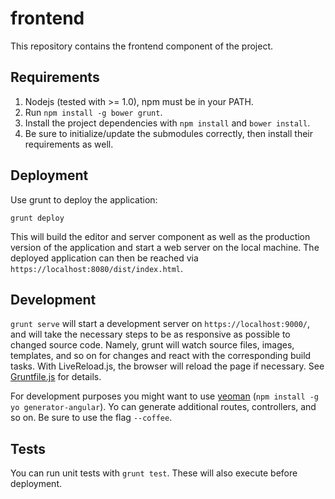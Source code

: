 # frontend

This repository contains the frontend component of the project.

## Requirements

1. Nodejs (tested with >= 1.0), npm must be in your PATH.
2. Run `npm install -g bower grunt`.
3. Install the project dependencies with `npm install` and `bower install`.
4. Be sure to initialize/update the submodules correctly, then install their requirements as well.

## Deployment

Use grunt to deploy the application:

`grunt deploy`

This will build the editor and server component as well as the production version of the application and start a web server on the local machine.
The deployed application can then be reached via `https://localhost:8080/dist/index.html`.

## Development

`grunt serve` will start a development server on `https://localhost:9000/`, and will take the necessary steps to be as responsive as possible to changed source code. Namely, grunt will watch source files, images, templates, and so on for changes and react with the corresponding build tasks. With LiveReload.js, the browser will reload the page if necessary. See [Gruntfile.js](Gruntfile.js) for details.

For development purposes you might want to use [yeoman](http://yeoman.io/) (`npm install -g yo generator-angular`). Yo can generate additional routes, controllers, and so on. Be sure to use the flag `--coffee`.

## Tests

You can run unit tests with `grunt test`. These will also execute before deployment.
